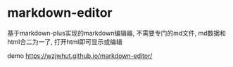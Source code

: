 # markdown-editor
基于markdown-plus实现的markdown编辑器, 不需要专门的md文件, md数据和html合二为一了, 打开html即可显示或编辑

demo
https://wzjwhut.github.io/markdown-editor/
